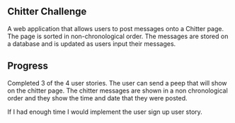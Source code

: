 ## Chitter Challenge

A web application that allows users to post messages onto a Chitter page. The page is sorted in non-chronological order. The messages are stored on a database and is updated as users input their messages.

## Progress

Completed 3 of the 4 user stories. The user can send a peep that will show on the chitter page. The chitter messages are shown in a non chronological order and they show the time and date that they were posted.

If I had enough time I would implement the user sign up user story.
